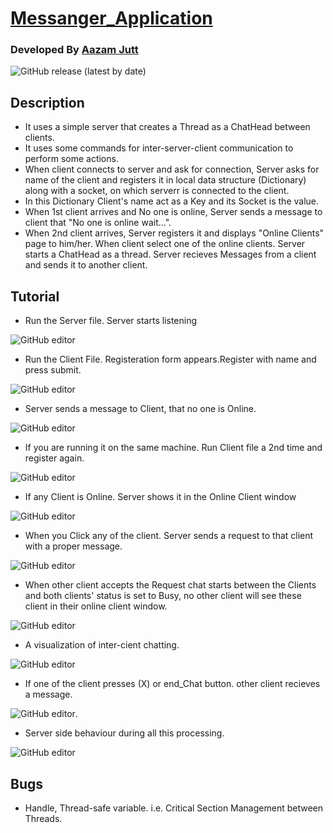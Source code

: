 # 					[Messanger_Application](https://github.com/AazamJutt/Messanger_Application/)



### Developed By [Aazam Jutt](https://github.com/AazamJutt)

![GitHub release (latest by date)](https://img.shields.io/github/v/release/faatehsultan/github-graph-magician?style=social)

## Description

* It uses a simple server that creates a Thread as a ChatHead between clients. 
* It uses some commands for inter-server-client communication to perform some actions.
* When client connects to server and ask for connection, Server asks for name of the client and registers it in local data structure (Dictionary) along with a socket, on which serverr is connected to the client. 
* In this Dictionary Client's name act as a Key and its Socket is the value. 
* When 1st client arrives and No one is online, Server sends a message to client that "No one is online wait...". 
* When 2nd client arrives, Server registers it and displays "Online Clients" page to him/her. When client select one of the online clients. Server starts a ChatHead as a thread. Server recieves Messages from a client and sends it to another client.

## Tutorial

* Run the Server file. Server starts listening

![GitHub editor](tutorial/0.png)

* Run the Client File. Registeration form appears.Register with name and press submit.

![GitHub editor](tutorial/1.png)

* Server sends a message to Client, that no one is Online.

![GitHub editor](tutorial/2.png)

* If you are running it on the same machine. Run Client file  a 2nd time and register again.

![GitHub editor](tutorial/3.png)

* If any Client is Online. Server shows it in the Online Client window

![GitHub editor](tutorial/4.png)

* When  you Click any of the client. Server sends a request to that client with a proper message.

![GitHub editor](tutorial/5.png)

* When other client accepts the Request chat starts between the Clients and both clients' status is set to Busy, no other client will see these client in their online client window.

![GitHub editor](tutorial/6.png)

* A visualization of inter-cient chatting.

![GitHub editor](tutorial/7.png)

* If one of the client presses (X) or end_Chat button. other client recieves a message.

![GitHub editor](tutorial/8.png).

* Server side behaviour during all this processing.

![GitHub editor](tutorial/9.png)

## Bugs
* Handle, Thread-safe variable. i.e. Critical Section Management between Threads.
